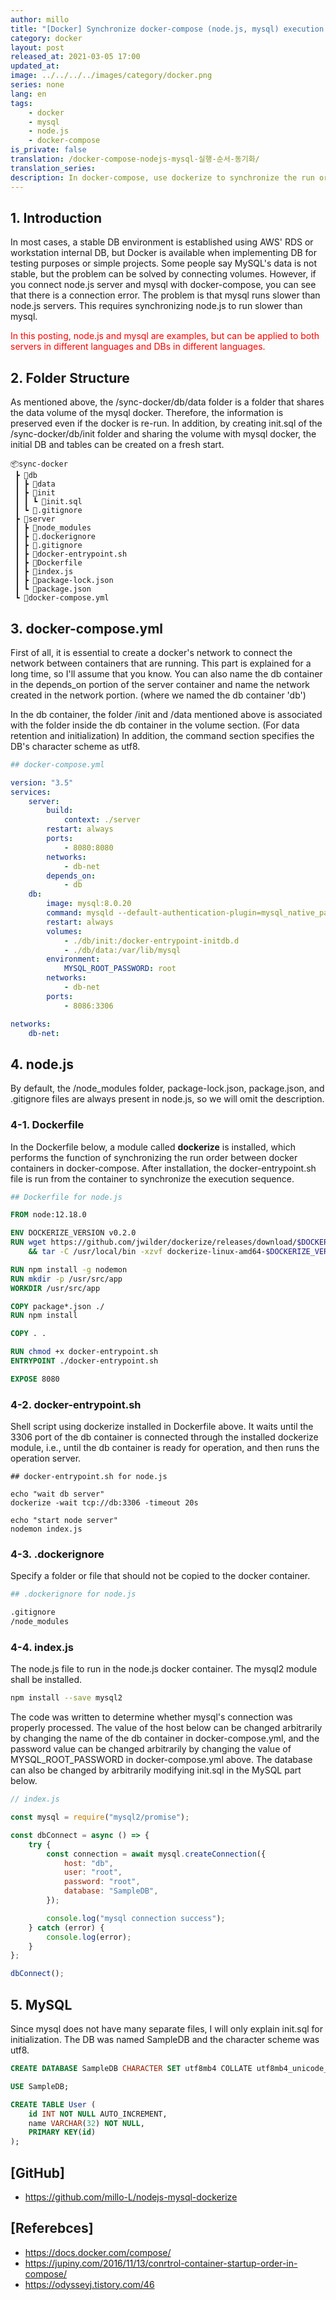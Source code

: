 ```yaml
---
author: millo
title: "[Docker] Synchronize docker-compose (node.js, mysql) execution order"
category: docker
layout: post
released_at: 2021-03-05 17:00
updated_at:
image: ../../../../images/category/docker.png
series: none
lang: en
tags:
    - docker
    - mysql
    - node.js
    - docker-compose
is_private: false
translation: /docker-compose-nodejs-mysql-실행-순서-동기화/
translation_series:
description: In docker-compose, use dockerize to synchronize the run order of node.js and mysql.
---
```


## 1. Introduction

In most cases, a stable DB environment is established using AWS' RDS or workstation internal DB, but Docker is available when implementing DB for testing purposes or simple projects. Some people say MySQL's data is not stable, but the problem can be solved by connecting volumes. However, if you connect node.js server and mysql with docker-compose, you can see that there is a connection error. The problem is that mysql runs slower than node.js servers. This requires synchronizing node.js to run slower than mysql.

<span style="color:red">In this posting, node.js and mysql are examples, but can be applied to both servers in different languages and DBs in different languages.</span>

## 2. Folder Structure

As mentioned above, the /sync-docker/db/data folder is a folder that shares the data volume of the mysql docker. Therefore, the information is preserved even if the docker is re-run. In addition, by creating init.sql of the /sync-docker/db/init folder and sharing the volume with mysql docker, the initial DB and tables can be created on a fresh start.

```
📦sync-docker
 ┣ 📂db
 ┃ ┣ 📂data
 ┃ ┣ 📂init
 ┃ ┃ ┗ 📜init.sql
 ┃ ┗ 📜.gitignore
 ┣ 📂server
 ┃ ┣ 📂node_modules
 ┃ ┣ 📜.dockerignore
 ┃ ┣ 📜.gitignore
 ┃ ┣ 📜docker-entrypoint.sh
 ┃ ┣ 📜Dockerfile
 ┃ ┣ 📜index.js
 ┃ ┣ 📜package-lock.json
 ┃ ┗ 📜package.json
 ┗ 📜docker-compose.yml
```

## 3. docker-compose.yml

First of all, it is essential to create a docker's network to connect the network between containers that are running. This part is explained for a long time, so I'll assume that you know. You can also name the db container in the depends_on portion of the server container and name the network created in the network portion. (where we named the db container 'db')

In the db container, the folder /init and /data mentioned above is associated with the folder inside the db container in the volume section. (For data retention and initialization) In addition, the command section specifies the DB's character scheme as utf8.

```yml
## docker-compose.yml

version: "3.5"
services:
    server:
        build:
            context: ./server
        restart: always
        ports:
            - 8080:8080
        networks:
            - db-net
        depends_on:
            - db
    db:
        image: mysql:8.0.20
        command: mysqld --default-authentication-plugin=mysql_native_password --character-set-server=utf8mb4 --collation-server=utf8mb4_unicode_ci
        restart: always
        volumes:
            - ./db/init:/docker-entrypoint-initdb.d
            - ./db/data:/var/lib/mysql
        environment:
            MYSQL_ROOT_PASSWORD: root
        networks:
            - db-net
        ports:
            - 8086:3306

networks:
    db-net:
```

## 4. node.js

By default, the /node_modules folder, package-lock.json, package.json, and .gitignore files are always present in node.js, so we will omit the description.

### 4-1. Dockerfile

In the Dockerfile below, a module called **dockerize** is installed, which performs the function of synchronizing the run order between docker containers in docker-compose. After installation, the docker-entrypoint.sh file is run from the container to synchronize the execution sequence.

```Dockerfile
## Dockerfile for node.js

FROM node:12.18.0

ENV DOCKERIZE_VERSION v0.2.0
RUN wget https://github.com/jwilder/dockerize/releases/download/$DOCKERIZE_VERSION/dockerize-linux-amd64-$DOCKERIZE_VERSION.tar.gz \
    && tar -C /usr/local/bin -xzvf dockerize-linux-amd64-$DOCKERIZE_VERSION.tar.gz

RUN npm install -g nodemon
RUN mkdir -p /usr/src/app
WORKDIR /usr/src/app

COPY package*.json ./
RUN npm install

COPY . .

RUN chmod +x docker-entrypoint.sh
ENTRYPOINT ./docker-entrypoint.sh

EXPOSE 8080
```

### 4-2. docker-entrypoint.sh

Shell script using dockerize installed in Dockerfile above. It waits until the 3306 port of the db container is connected through the installed dockerize module, i.e., until the db container is ready for operation, and then runs the operation server.

```shell
## docker-entrypoint.sh for node.js

echo "wait db server"
dockerize -wait tcp://db:3306 -timeout 20s

echo "start node server"
nodemon index.js
```

### 4-3. .dockerignore

Specify a folder or file that should not be copied to the docker container.

```bash
## .dockerignore for node.js

.gitignore
/node_modules
```

### 4-4. index.js

The node.js file to run in the node.js docker container. The mysql2 module shall be installed.

```bash
npm install --save mysql2
```

The code was written to determine whether mysql's connection was properly processed. The value of the host below can be changed arbitrarily by changing the name of the db container in docker-compose.yml, and the password value can be changed arbitrarily by changing the value of MYSQL_ROOT_PASSWORD in docker-compose.yml above.
The database can also be changed by arbitrarily modifying init.sql in the MySQL part below.

```js
// index.js

const mysql = require("mysql2/promise");

const dbConnect = async () => {
    try {
        const connection = await mysql.createConnection({
            host: "db",
            user: "root",
            password: "root",
            database: "SampleDB",
        });

        console.log("mysql connection success");
    } catch (error) {
        console.log(error);
    }
};

dbConnect();
```

## 5. MySQL

Since mysql does not have many separate files, I will only explain init.sql for initialization. The DB was named SampleDB and the character scheme was utf8.

```sql
CREATE DATABASE SampleDB CHARACTER SET utf8mb4 COLLATE utf8mb4_unicode_ci;

USE SampleDB;

CREATE TABLE User (
    id INT NOT NULL AUTO_INCREMENT,
    name VARCHAR(32) NOT NULL,
    PRIMARY KEY(id)
);
```

## [GitHub]

-   https://github.com/millo-L/nodejs-mysql-dockerize

## [Referebces]

-   https://docs.docker.com/compose/
-   https://jupiny.com/2016/11/13/conrtrol-container-startup-order-in-compose/
-   https://odysseyj.tistory.com/46
